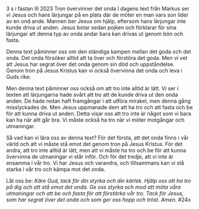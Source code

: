 3 s i fastan III 2023 Tron övervinner det onda
I dagens text från Markus ser vi Jesus och hans lärjungar på en plats där de möter en man vars son lider av en ond ande. Mannen ber Jesus om hjälp, eftersom hans lärjungar inte kunde driva ut anden. Jesus botar sedan pojken och förklarar för sina lärjungar att denna typ av onda andar bara kan drivas ut genom bön och fasta.

Denna text påminner oss om den ständiga kampen mellan det goda och det onda. Det onda försöker alltid att ta över och förstöra det goda. Men vi vet att Jesus har segrat över det onda genom sin död och uppståndelse. Genom tron på Jesus Kristus kan vi också övervinna det onda och leva i Guds rike.

Men denna text påminner oss också om att tro inte alltid är lätt. Vi ser i texten att lärjungarna hade svårt att tro att de kunde driva ut den onda anden. De hade redan haft framgångar i att utföra mirakel, men denna gång misslyckades de. Men Jesus uppmanade dem att ha tro och att fasta och be för att kunna driva ut anden. Detta visar oss att tro inte är något som vi bara kan ha när allt går bra. Vi måste också ha tro när vi möter motgångar och utmaningar.

Så vad kan vi lära oss av denna text? För det första, att det onda finns i vår värld och att vi måste stå emot det genom tron på Jesus Kristus. För det andra, att tro inte alltid är lätt, men att vi måste ha tro och be för att kunna övervinna de utmaningar vi står inför. Och för det tredje, att vi inte är ensamma i vår tro. Vi har Jesus och varandra, och tillsammans kan vi stå starka i vår tro och kämpa mot det onda.

Låt oss be:
*Käre Gud, tack för din styrka och din kärlek. Hjälp oss att ha tro på dig och att stå emot det onda. Ge oss styrka och mod att möta våra utmaningar och att be och fasta för att förstärka vår tro. Tack för Jesus, som har segrat över det onda och som ger oss hopp och tröst. Amen.*
#24x
